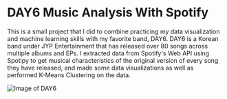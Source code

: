 # DAY6 Music Analysis With Spotify
This is a small project that I did to combine practicing my data visualization and machine learning skills with my favorite band, DAY6. DAY6 is a Korean band under JYP Entertainment that has released over 80 songs across multiple albums and EPs. I extracted data from Spotify's Web API using Spotipy to get musical characteristics of the original version of every song they have released, and made some data visualizations as well as performed K-Means Clustering on the data.

![Image of DAY6](https://offcultured.com/wp-content/uploads/2020/05/DAY6-The-Book-of-Us-The-Demon.jpg)


